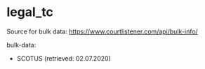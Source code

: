 # legal_tc

Source for bulk data: https://www.courtlistener.com/api/bulk-info/

bulk-data:
- SCOTUS (retrieved: 02.07.2020)
